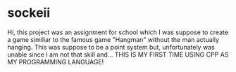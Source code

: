 # sockeii
  Hi, this project was an assignment for school which I was suppose to create a game similiar to the famous game "Hangman" without the man actually hanging.
This was suppose to be a point system but, unfortunately was unable since I am not that skill and...
THIS IS MY FIRST TIME USING CPP AS MY PROGRAMMING LANGUAGE!


